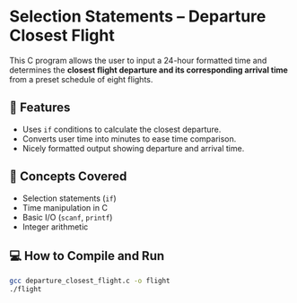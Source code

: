 # Selection Statements – Departure Closest Flight

This C program allows the user to input a 24-hour formatted time and determines the **closest flight departure and its corresponding arrival time** from a preset schedule of eight flights.

## 🚀 Features

- Uses `if` conditions to calculate the closest departure.
- Converts user time into minutes to ease time comparison.
- Nicely formatted output showing departure and arrival time.

## 🧠 Concepts Covered

- Selection statements (`if`)
- Time manipulation in C
- Basic I/O (`scanf`, `printf`)
- Integer arithmetic

## 💻 How to Compile and Run

```bash
gcc departure_closest_flight.c -o flight
./flight

